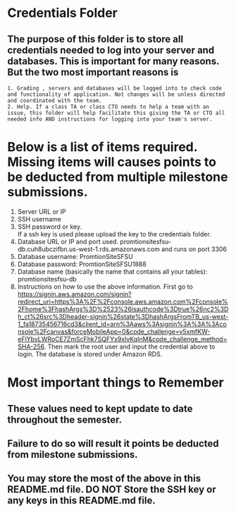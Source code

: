 # Credentials Folder

## The purpose of this folder is to store all credentials needed to log into your server and databases. This is important for many reasons. But the two most important reasons is
    1. Grading , servers and databases will be logged into to check code and functionality of application. Not changes will be unless directed and coordinated with the team.
    2. Help. If a class TA or class CTO needs to help a team with an issue, this folder will help facilitate this giving the TA or CTO all needed info AND instructions for logging into your team's server. 


# Below is a list of items required. Missing items will causes points to be deducted from multiple milestone submissions.

1. Server URL or IP
2. SSH username
3. SSH password or key.
    <br> If a ssh key is used please upload the key to the credentials folder.
4. Database URL or IP and port used. promtionsitesfsu-db.cuh8ubczifbn.us-west-1.rds.amazonaws.com and runs on port 3306
5. Database username: PromtionSiteSFSU
6. Database password: PromtionSiteSFSU1888
7. Database name (basically the name that contains all your tables): promtionsitesfsu-db
8. Instructions on how to use the above information.
First go to https://signin.aws.amazon.com/signin?redirect_uri=https%3A%2F%2Fconsole.aws.amazon.com%2Fconsole%2Fhome%3FhashArgs%3D%2523%26isauthcode%3Dtrue%26nc2%3Dh_ct%26src%3Dheader-signin%26state%3DhashArgsFromTB_us-west-1_fa18735456716cd3&client_id=arn%3Aaws%3Asignin%3A%3A%3Aconsole%2Fcanvas&forceMobileApp=0&code_challenge=v5xmfKW-eFlYbvLWRoCE7ZmScFhk7SQFYx9xlvKqInM&code_challenge_method=SHA-256. Then mark the root user and input the credential above to login. The database is stored under Amazon RDS. 

# Most important things to Remember
## These values need to kept update to date throughout the semester. <br>
## <strong>Failure to do so will result it points be deducted from milestone submissions.</strong><br>
## You may store the most of the above in this README.md file. DO NOT Store the SSH key or any keys in this README.md file.
